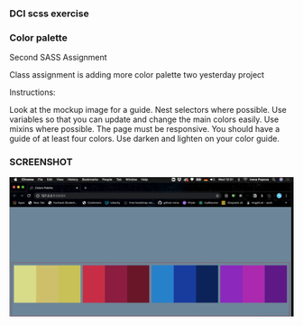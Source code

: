 ### DCI scss exercise

### Color palette

Second SASS Assignment

Class assignment is adding more color palette two yesterday project

Instructions:

Look at the mockup image for a guide.
Nest selectors where possible.
Use variables so that you can update and change the main colors easily.
Use mixins where possible.
The page must be responsive.
You should have a guide of at least four colors.
Use darken and lighten on your color guide.

### SCREENSHOT

![alt text](color-palette-task-2.png)
